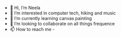 - 👋 Hi, I’m Neela
- 👀 I’m interested in computer tech, hiking and music
- 🌱 I’m currently learning canvas painting
- 💞️ I’m looking to collaborate on all things frequence
- 📫 How to reach me - 

<!---
neela-alagappan-frequence/neela-alagappan-frequence is a ✨ special ✨ repository because its `README.md` (this file) appears on your GitHub profile.
You can click the Preview link to take a look at your changes.
--->
